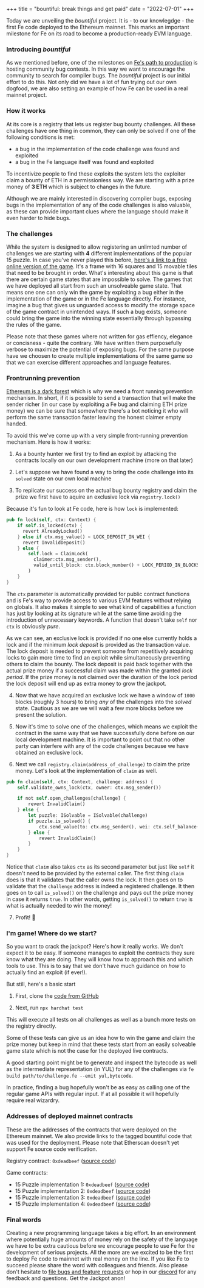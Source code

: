 +++
title = "bountiful: break things and get paid"
date = "2022-07-01"
+++


Today we are unveiling the *bountiful* project. It is - to our knowlegdge - the first Fe code deployed to the Ethereum mainnet. This marks an important milestone for Fe on its road to become a production-ready EVM language.

### Introducing *bountiful*


As we mentioned before, one of the milestones on [Fe's path to production](https://blog.fe-lang.org/posts/path-to-production/) is hosting community bug contests. In this way we want to encourage the community to search for compiler bugs. The *bountiful* project is our initial effort to do this. Not only did we have a lot of fun trying out our own dogfood, we are also setting an example of how Fe can be used in a real mainnet project.

### How it works

At its core is a registry that lets us register bug bounty challenges. All these challenges have one thing in common, they can only be solved if one of the following conditions is met:

- a bug in the implementation of the code challenge was found and exploited
- a bug in the Fe language itself was found and exploited

To incentivize people to find these exploits the system lets the exploiter claim a bounty of ETH in a permissionless way. We are starting with a prize money of **3 ETH** which is subject to changes in the future.

Although we are mainly interested in discovering compiler bugs, exposing bugs in the implementation of any of the code challenges is also valuable, as these can provide important clues where the language should make it even harder to hide bugs.

### The challenges

While the system is designed to allow registering an unlimted number of challenges we are starting with **4** different implementations of the popular 15 puzzle. In case you've never played this before, [here's a link to a free online version of the game](https://15puzzle.netlify.app/). It's a frame with 16 squares and 15 movable tiles that need to be brought in order. What's interesting about this game is that there are certain game states that are impossible to solve. The games that we have deployed all start from such an unsolveable game state. That means one one can only win the game by exploiting a bug either in the implementation of the game or in the Fe language directly. For instance, imagine a bug that gives us unguarded access to modify the storage space of the game contract in unintended ways. If such a bug exists, someone could bring the game into the winning state essentially through bypassing the rules of the game.

Please note that these games where not written for gas effiency, elegance or concisness - quite the contrary. We have written them purposefully verbose to maximize the potential of exposing bugs. For the same purpose have we choosen to create multiple implementations of the same game so that we can exercise different approaches and language features.

### Frontrunning prevention

[Ethereum is a dark forest](https://www.paradigm.xyz/2020/08/ethereum-is-a-dark-forest) which is why we need a front running prevention mechanism. In short, if it is possible to send a transaction that will make the sender richer (in our case by exploiting a Fe bug and claiming ETH prize money) we can be sure that somewhere there's a bot noticing it who will perform the same transaction faster leaving the honest claimer empty handed.

To avoid this we've come up with a very simple front-running prevention mechanism. Here is how it works:

1. As a bounty hunter we first try to find an exploit by attacking the contracts locally on our own development machine (more on that later)

2. Let's suppose we have found a way to bring the code challenge into its `solved` state on our own local machine

3. To replicate our success on the actual bug bounty registry and claim the prize we first have to aquire an exclusive lock via `registry.lock()`

Because it's fun to look at Fe code, here is how `lock` is implemented:

```rust
pub fn lock(self, ctx: Context) {
    if self.is_locked(ctx) {
      revert AlreadyLocked()
    } else if ctx.msg_value() < LOCK_DEPOSIT_IN_WEI {
      revert InvalidDeposit()
    } else {
        self.lock = ClaimLock(
          claimer:ctx.msg_sender(),
          valid_until_block: ctx.block_number() + LOCK_PERIOD_IN_BLOCKS
        )
    }
}
```

The `ctx` parameter is automatically provided for public contract functions and is Fe's way to provide access to various EVM features without relying on globals. It also makes it simple to see what kind of capabilities a function has just by looking at its signature while at the same time avoiding the introduction of unnecessary keywords. A function that doesn't take `self` nor `ctx` is obviously *pure*.

As we can see, an exclusive lock is provided if no one else currently holds a lock and if the minimum *lock deposit* is provided as the transaction value. The lock deposit is needed to prevent someone from repetitively acquiring locks to gain more time to find an exploit while simultaneously preventing others to claim the bounty. The lock deposit is paid back together with the actual prize money if a successful claim was made within the granted *lock period*. If the prize money is not claimed over the duration of the lock period the lock deposit will end up as extra money to grow the jackpot. 

4. Now that we have acquired an exclusive lock we have a window of `1000` blocks (roughly 3 hours) to bring *any* of the challenges into the *solved* state. Cautious as we are we will wait a few more blocks before we present the solution.

5. Now it's time to solve one of the challenges, which means we exploit the contract in the same way that we have successfully done before on our local development machine. It is important to point out that no other party can interfere with any of the code challenges because we have obtained an exclusive lock.

6. Next we call `registry.claim(address_of_challenge)` to claim the prize money. Let's look at the implementation of `claim` as well.

```rust
pub fn claim(self, ctx: Context, challenge: address) {
    self.validate_owns_lock(ctx, owner: ctx.msg_sender())

    if not self.open_challenges[challenge] {
        revert InvalidClaim()
    } else {
        let puzzle: ISolvable = ISolvable(challenge)
        if puzzle.is_solved() {
            ctx.send_value(to: ctx.msg_sender(), wei: ctx.self_balance())
        } else {
            revert InvalidClaim()
        }
    }
}
```

Notice that `claim` also takes `ctx` as its second parameter but just like `self` it doesn't need to be provided by the external caller.
The first thing `claim` does is that it validates that the caller owns the lock. It then goes on to validate that the `challenge` address is indeed a registered challenge. It then goes on to call `is_solved()` on the challenge and pays out the prize money in case it returns `true`. In other words, getting `is_solved()` to return `true` is what is actually needed to win the money!

7. Profit! 💸

### I'm game! Where do we start?

So you want to crack the jackpot? Here's how it really works. We don't expect it to be easy. If someone manages to exploit the contracts they sure know what they are doing. They will know how to approach this and which tools to use. This is to say that we don't have much guidance on *how* to actually find an exploit (if ever!).

But still, here's a basic start

1. First, clone the [code from GitHub](github.com/fe-lang/bountiful)

2. Next, run `npx hardhat test`

This will execute all tests on all challenges as well as a bunch more tests on the registry directly.

Some of these tests can give us an idea how to win the game and claim the prize money but keep in mind that these tests start from an easily solveable game state which is not the case for the deployed live contracts.

A good starting point might be to generate and inspect the bytecode as well as the intermediate representation (in YUL) for any of the challenges via `fe build path/to/challenge.fe --emit yul,bytecode`.

In practice, finding a bug hopefully won't be as easy as calling one of the regular game APIs with regular input. If at all possible it will hopefully require real wizardry.

### Addresses of deployed mainnet contracts

These are the addresses of the contracts that were deployed on the Ethereum mainnet. We also provide links to the tagged bountiful code that was used for the deployment. Please note that Etherscan doesn't yet support Fe source code verification.

Registry contract: `0xdeadbeef` ([source code](https://example.com))

Game contracts:

- 15 Puzzle implementation 1: `0xdeadbeef` ([source code](https://example.com))
- 15 Puzzle implementation 2: `0xdeadbeef` ([source code](https://example.com))
- 15 Puzzle implementation 3: `0xdeadbeef` ([source code](https://example.com))
- 15 Puzzle implementation 4: `0xdeadbeef` ([source code](https://example.com))

### Final words

Creating a new programming language takes a big effort. In an environment where potentially huge amounts of money rely on the safety of the language we have to be extra cautious before we encourage people to use Fe for the development of serious projects. All the more are we excited to be the first to deploy Fe code to mainnet with real money on the line. If you like Fe to succeed please share the word with colleagues and friends. Also please don't hesitate to [file bugs and feature requests](https://github.com/ethereum/fe/issues) or hop in our [discord](https://discord.gg/ywpkAXFjZH) for any feedback and questions. Get the Jackpot anon!



